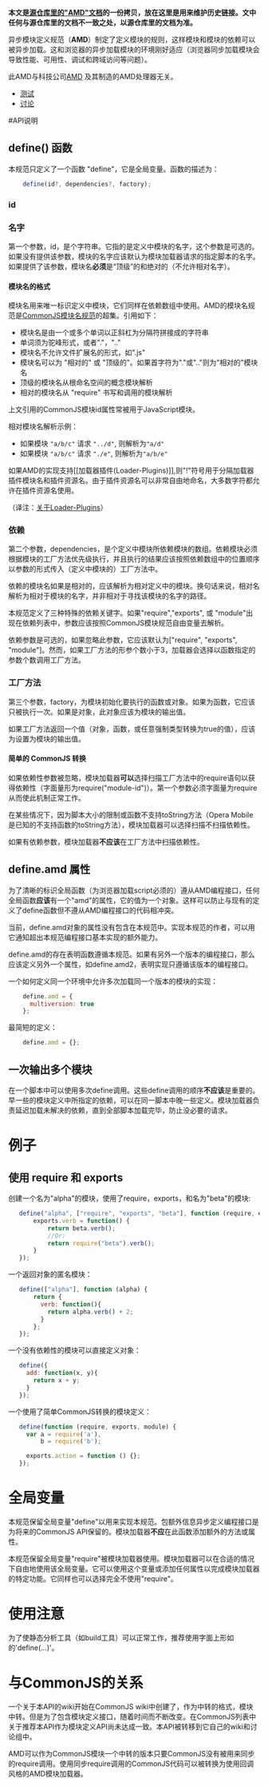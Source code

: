 <!--
修改本文档请以注释的方式保留原文，以便其它翻译者指正以及对本文档更新。
-->

<!-- **This is a copy of the ["AMD" document in the repo](https://github.com/amdjs/amdjs-api/blob/master/AMD.md), kept here to maintain historical links. If this document differs from the one in the repo, the repo version is the correct one.** -->
<!--
**本文是[源"AMD"文档](https://github.com/amdjs/amdjs-api/blob/master/AMD.md)的一份拷贝，以维护历史链接。文中任何与源文档不一致之处，以源文档为准。** 
-->
**本文是[源仓库里的"AMD"文档](https://github.com/amdjs/amdjs-api/blob/master/AMD.md)的一份拷贝，放在这里是用来维护历史链接。文中任何与源仓库里的文档不一致之处，以源仓库里的文档为准。**  

<!-- The Asynchronous Module Definition (**AMD**) API specifies a mechanism for defining modules such that the module and its dependencies can be asynchronously loaded. This is particularly well suited for the browser environment where synchronous loading of modules incurs performance, usability, debugging, and cross-domain access problems. -->
<!--
异步模块定义（**AMD**）的编程接口提供了定义模块，及异步加载该模块的依赖的机制。它非常适合于在浏览器环境中使用，浏览器的同步加载模块机制会带来性能、可用性、调试和跨域访问的问题。-->
异步模块定义规范（**AMD**）制定了定义模块的规则，这样模块和模块的依赖可以被异步加载。这和浏览器的异步加载模块的环境刚好适应（浏览器同步加载模块会导致性能、可用性、调试和跨域访问等问题）。  

<!-- It is unrelated to the technology company [AMD](http://en.wikipedia.org/wiki/Advanced_Micro_Devices) and the processors it makes. -->
<!--与科技公司[AMD](http://en.wikipedia.org/wiki/Advanced_Micro_Devices) 及其制造的处理器无关。-->
此AMD与科技公司[AMD](http://en.wikipedia.org/wiki/Advanced_Micro_Devices) 及其制造的AMD处理器无关。  

<!-- * [Tests](https://github.com/amdjs/amdjs-tests)
* [Discussion](https://groups.google.com/group/amd-implement) -->

* [测试](https://github.com/amdjs/amdjs-tests)
* [讨论](https://groups.google.com/group/amd-implement)

<!-- # API Specification -->

#API说明

<!-- ## define() function <a name="define"></a> -->

## define() 函数 <a name="define"></a>

<!-- The specification defines a single function "define" that is available as a free variable or a global variable. The signature of the function: -->

本规范只定义了一个函数 "define"，它是全局变量。函数的描述为：

```javascript
    define(id?, dependencies?, factory);
```

### id <a name="define-id"></a>

### 名字 <a name="define-id"></a>

<!-- The first argument, id, is a string literal. It specifies the id of the module being defined. This argument is optional, and if it is not present, the module id should default to the id of the module that the loader was requesting for the given response script. When present, the module id MUST be a "top-level" or absolute id (relative ids are not allowed). -->

第一个参数，id，是个字符串。它指的是定义中模块的名字，这个参数是可选的。如果没有提供该参数，模块的名字应该默认为模块加载器请求的指定脚本的名字。如果提供了该参数，模块名**必须**是“顶级”的和绝对的（不允许相对名字）。

<!-- #### module id format <a name="define-id-notes"></a> -->

#### 模块名的格式 <a name="define-id-notes"></a>

<!-- Module ids can be used to identify the module being defined, and they are also used in the dependency array argument. Module ids in AMD are a superset of what is allowed in [CommonJS Module Identifiers](http://wiki.commonjs.org/wiki/Modules/1.1.1#Module_Identifiers). Quoting from that page:

* A module identifier is a String of "terms" delimited by forward slashes.
* A term must be a camelCase identifier, ".", or "..".
* Module identifiers may not have file-name extensions like ".js".
* Module identifiers may be "relative" or "top-level". A module identifier is "relative" if the first term is "." or "..".
* Top-level identifiers are resolved off the conceptual module name space root.
* Relative identifiers are resolved relative to the identifier of the module in which "require" is written and called. -->

模块名用来唯一标识定义中模块，它们同样在依赖数组中使用。AMD的模块名规范是[CommonJS模块名规范](http://wiki.commonjs.org/wiki/Modules/1.1.1#Module_Identifiers)的超集。引用如下：

* 模块名是由一个或多个单词以正斜杠为分隔符拼接成的字符串
* 单词须为驼峰形式，或者"."，".."
* 模块名不允许文件扩展名的形式，如".js"
* 模块名可以为 "相对的" 或 "顶级的"。如果首字符为"."或".."则为"相对的"模块名
* 顶级的模块名从根命名空间的概念模块解析
* 相对的模块名从 "require" 书写和调用的模块解析

<!-- The CommonJS module id properties quoted above are normally used for JavaScript modules. -->

上文引用的CommonJS模块id属性常被用于JavaScript模块。

<!-- Relative module ID resolution examples:

* if module `"a/b/c"` asks for `"../d"`, that resolves to `"a/d"`
* if module `"a/b/c"` asks for `"./e"`, that resolves to `"a/b/e"` -->

相对模块名解析示例：
* 如果模块 `"a/b/c"` 请求 `"../d"`, 则解析为`"a/d"`
* 如果模块 `"a/b/c"` 请求 `"./e"`, 则解析为`"a/b/e"`

<!-- If [[Loader-Plugins]] are supported in the AMD implementation, then "!" is used to separate the loader plugin's module id from the plugin's resource id. Since plugin resource ids can be extremely free-form, most characters should be allowed for plugin resource ids. -->

如果AMD的实现支持[[加载器插件(Loader-Plugins)]],则"!"符号用于分隔加载器插件模块名和插件资源名。由于插件资源名可以非常自由地命名，大多数字符都允许在插件资源名使用。

（译注：[关于Loader-Plugins](https://github.com/amdjs/amdjs-api/wiki/Loader-Plugins)）

<!-- ### dependencies <a name="define-dependencies"></a> -->


### 依赖 <a name="define-dependencies"></a>

<!-- The second argument, dependencies, is an array literal of the module ids that are dependencies required by the module that is being defined. The dependencies must be resolved prior to the execution of the module factory function, and the resolved values should be passed as arguments to the factory function with argument positions corresponding to indexes in the dependencies array. -->

第二个参数，dependencies，是个定义中模块所依赖模块的数组。依赖模块必须根据模块的工厂方法优先级执行，并且执行的结果应该按照依赖数组中的位置顺序以参数的形式传入（定义中模块的）工厂方法中。


<!-- The dependencies ids may be relative ids, and should be resolved relative to the module being defined. In other words, relative ids are resolved relative to the module's id, and not the path used to find the module's id. -->

依赖的模块名如果是相对的，应该解析为相对定义中的模块。换句话来说，相对名解析为相对于模块的名字，并非相对于寻找该模块的名字的路径。

<!-- This specification defines three special dependency names that have a distinct resolution. If the value of "require", "exports", or "module" appear in the dependency list, the argument should be resolved to the corresponding free variable as defined by the CommonJS modules specification. -->

本规范定义了三种特殊的依赖关键字。如果"require","exports", 或 "module"出现在依赖列表中，参数应该按照CommonJS模块规范自由变量去解析。


<!-- The dependencies argument is optional. If omitted, it should default to ["require", "exports", "module"]. However, if the factory function's arity (length property) is less than 3, then the loader may choose to only call the factory with the number of arguments corresponding to the function's arity or length. -->

依赖参数是可选的，如果忽略此参数，它应该默认为["require", "exports", "module"]。然而，如果工厂方法的形参个数小于3，加载器会选择以函数指定的参数个数调用工厂方法。

<!-- ### factory <a name="define-factory"></a> -->

### 工厂方法 <a name="define-factory"></a>

<!-- The third argument, factory, is a function that should be executed to instantiate the module or an object. If the factory is a function it should only be executed once. If the factory argument is an object, that object should be assigned as the exported value of the module. -->

第三个参数，factory，为模块初始化要执行的函数或对象。如果为函数，它应该只被执行一次。如果是对象，此对象应该为模块的输出值。

<!-- If the factory function returns a value (an object, function, or any value that coerces to true), then that value should be assigned as the exported value for the module. -->

如果工厂方法返回一个值（对象，函数，或任意强制类型转换为true的值），应该为设置为模块的输出值。

<!-- #### Simplified CommonJS wrapping <a name="commonjs-wrap"></a> -->

#### 简单的 CommonJS 转换 <a name="commonjs-wrap"></a>

<!-- If the dependencies argument is omitted, the module loader MAY choose to scan the factory function for dependencies in the form of require statements (literally in the form of require("module-id")). The first argument must literally be named require for this to work. -->

如果依赖性参数被忽略，模块加载器**可以**选择扫描工厂方法中的require语句以获得依赖性（字面量形为require("module-id")）。第一个参数必须字面量为require从而使此机制正常工作。

<!-- In some situations module loaders may choose not to scan for dependencies due to code size limitations or lack of toString support on functions (Opera Mobile is known to lack toString support for functions). -->

在某些情况下，因为脚本大小的限制或函数不支持toString方法（Opera Mobile是已知的不支持函数的toString方法），模块加载器可以选择扫描不扫描依赖性。

<!-- If the dependencies argument is present, the module loader SHOULD NOT scan for dependencies within the factory function. -->

如果有依赖参数，模块加载器**不应该**在工厂方法中扫描依赖性。

<!-- ## define.amd property <a name="defineAmd"></a> -->

## define.amd 属性 <a name="defineAmd"></a>

<!-- To allow a clear indicator that a global define function (as needed for script src browser loading) conforms to the AMD API, any global define function SHOULD have a property called "amd" whose value is an object. This helps avoid conflict with any other existing JavaScript code that could have defined a define() function that does not conform to the AMD API. -->

为了清晰的标识全局函数（为浏览器加载script必须的）遵从AMD编程接口，任何全局函数**应该**有一个"amd"的属性，它的值为一个对象。这样可以防止与现有的定义了define函数但不遵从AMD编程接口的代码相冲突。

<!-- The properties inside the define.amd object are not specified at this time. It can be used by implementers who want to inform of other capabilities beyond the basic API that the implementation supports. -->

当前，define.amd对象的属性没有包含在本规范中。实现本规范的作者，可以用它通知超出本规范编程接口基本实现的额外能力。

<!-- Existence of the define.amd property with an object value indicates conformance with this API. If there is another version of the API, it will likely define another property, like define.amd2, to indicate implementations that conform to that version of the API. -->

define.amd的存在表明函数遵循本规范。如果有另外一个版本的编程接口，那么应该定义另外一个属性，如define.amd2，表明实现只遵循该版本的编程接口。

<!-- An example of how it may be defined for an implementation that allows loading more than one version of a module in an environment: -->

一个如何定义同一个环境中允许多次加载同一个版本的模块的实现：

```javascript
    define.amd = {
      multiversion: true
    };
```
<!-- The minimum definition: -->

最简短的定义：

```javascript
    define.amd = {};
```

<!-- ## Transporting more than one module at a time <a name="transporting"></a> -->

## 一次输出多个模块 <a name="transporting"></a>

<!-- Multiple define calls can be made within a single script. The order of the define calls SHOULD NOT be significant. Earlier module definitions may specify dependencies that are defined later in the same script. It is the responsibility of the module loader to defer loading unresolved dependencies until the entire script is loaded to prevent unnecessary requests. -->

在一个脚本中可以使用多次define调用。这些define调用的顺序**不应该**是重要的。早一些的模块定义中所指定的依赖，可以在同一脚本中晚一些定义。模块加载器负责延迟加载未解决的依赖，直到全部脚本加载完毕，防止没必要的请求。

<!-- # Examples <a name="examples"></a> -->

# 例子 <a name="examples"></a>

<!-- ## Using require and exports -->

## 使用 require 和 exports

<!-- Sets up the module with ID of "alpha", that uses require, exports and the module with ID of "beta": -->

创建一个名为"alpha"的模块，使用了require，exports，和名为"beta"的模块:

```javascript
   define("alpha", ["require", "exports", "beta"], function (require, exports, beta) {
       exports.verb = function() {
           return beta.verb();
           //Or:
           return require("beta").verb();
       }
   });
```

<!-- An anonymous module that returns an object literal: -->

一个返回对象的匿名模块：

```javascript
   define(["alpha"], function (alpha) {
       return {
         verb: function(){
           return alpha.verb() + 2;
         }
       };
   });
```

<!-- A dependency-free module can define a direct object literal: -->

一个没有依赖性的模块可以直接定义对象：


```javascript
   define({
     add: function(x, y){
       return x + y;
     }
   });
```

<!-- A module defined using the simplified CommonJS wrapping: -->

一个使用了简单CommonJS转换的模块定义：

```javascript
   define(function (require, exports, module) {
     var a = require('a'),
         b = require('b');

     exports.action = function () {};
   });
```

<!-- # Global Variables <a name="global"></a> -->

# 全局变量 <a name="global"></a>

<!-- This specification reserves the global variable "define" for use in implementing this specification, the package metadata asynchronous definition API and is reserved for other future CommonJS APIs. Module loaders SHOULD not add additional methods or properties to this function. -->

本规范保留全局变量"define"以用来实现本规范。包额外信息异步定义编程接口是为将来的CommonJS API保留的。模块加载器**不应**在此函数添加额外的方法或属性。

<!-- This specification reserves the global variable "require" for use by module loaders. Module loaders are free to use this global variable as they see fit. They may use the variable and add any properties or functions to it as desired for module loader specific functionality. They can also choose not to use "require" as well. -->

本规范保留全局变量"require"被模块加载器使用。模块加载器可以在合适的情况下自由地使用该全局变量。它可以使用这个变量或添加任何属性以完成模块加载器的特定功能。它同样也可以选择完全不使用"require"。


<!-- # Usage notes <a name="usage"></a> -->

# 使用注意 <a name="usage"></a>

<!-- It is recommended that define calls be in the literal form of 'define(...)' in order to work properly with static analysis tools (like build tools). -->

为了使静态分析工具（如build工具）可以正常工作，推荐使用字面上形如的'define(...)'。

<!-- # Relation to CommonJS <a name="commonjs-relation"></a> -->

# 与CommonJS的关系 <a name="commonjs-relation"></a>

<!-- A version of this API started on the CommonJS wiki as a transport format, as Modules Transport/C, but it changed over time to also include a module definition API. Consensus was not reached on the CommonJS list about recommending this API as a module definition API. The API was transferred over to its own wiki and discussion group. -->

一个关于本API的wiki开始在CommonJS wiki中创建了，作为中转的格式，模块中转。但是为了包含模块定义接口，随着时间而不断改变。在CommonJS列表中关于推荐本API作为模块定义API尚未达成一致。本API被转移到它自己的wiki和讨论组中。

<!-- AMD can be used as a transport format for CommonJS modules as long as the CommonJS module does not use computed, synchronous require('') calls. CommonJS code that use computed synchronous require('') code can be converted to use the callback-style [[require]] supported in most AMD loaders. -->

AMD可以作为CommonJS模块一个中转的版本只要CommonJS没有被用来同步的require调用。使用同步require调用的CommonJS代码可以被转换为使用回调风格的AMD模块加载器。